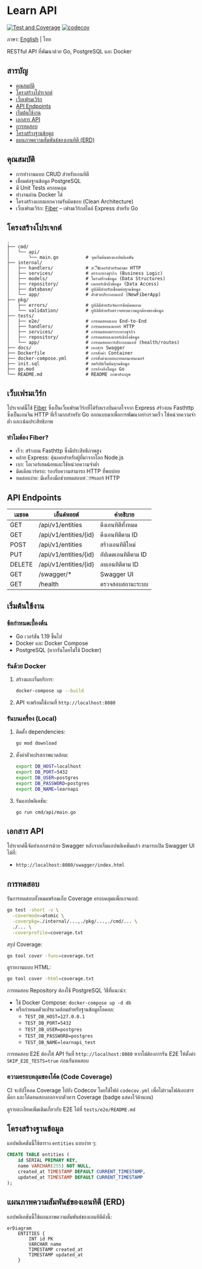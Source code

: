 # Learn API
[![Test and Coverage](https://github.com/chatre7/learn-go-api/actions/workflows/test-coverage.yml/badge.svg)](https://github.com/chatre7/learn-go-api/actions/workflows/test-coverage.yml)
[![codecov](https://codecov.io/gh/chatre7/learn-go-api/branch/main/graph/badge.svg)](https://codecov.io/gh/chatre7/learn-go-api)

ภาษา: [English](README.md) | ไทย

RESTful API ที่พัฒนาด้วย Go, PostgreSQL และ Docker

## สารบัญ

- [คุณสมบัติ](#คุณสมบัติ)
- [โครงสร้างโปรเจกต์](#โครงสร้างโปรเจกต์)
- [เว็บเฟรมเวิร์ก](#เว็บเฟรมเวิร์ก)
- [API Endpoints](#api-endpoints)
- [เริ่มต้นใช้งาน](#เริ่มต้นใช้งาน)
- [เอกสาร API](#เอกสาร-api)
- [การทดสอบ](#การทดสอบ)
- [โครงสร้างฐานข้อมูล](#โครงสร้างฐานข้อมูล)
- [แผนภาพความสัมพันธ์ของเอนทิตี (ERD)](#แผนภาพความสัมพันธ์ของเอนทิตี-erd)

## คุณสมบัติ

- การทำงานแบบ CRUD สำหรับเอนทิตี
- เชื่อมต่อฐานข้อมูล PostgreSQL
- มี Unit Tests ครอบคลุม
- ทำงานผ่าน Docker ได้
- โครงสร้างแบบแยกความรับผิดชอบ (Clean Architecture)
- เว็บเฟรมเวิร์ก: [Fiber](https://gofiber.io/) – เฟรมเวิร์กสไตล์ Express สำหรับ Go

## โครงสร้างโปรเจกต์

```
.
├── cmd/
│   └── api/
│       └── main.go          # จุดเริ่มต้นของแอปพลิเคชัน
├── internal/
│   ├── handlers/            # ฮैंडเลอร์สำหรับคำขอ HTTP
│   ├── services/            # ตรรกะทางธุรกิจ (Business Logic)
│   ├── models/              # โครงสร้างข้อมูล (Data Structures)
│   ├── repository/          # เลเยอร์เข้าถึงข้อมูล (Data Access)
│   ├── database/            # ยูทิลิตีสำหรับเชื่อมต่อฐานข้อมูล
│   └── app/                 # ตัวช่วยประกอบแอป (NewFiberApp)
├── pkg/
│   ├── errors/              # ยูทิลิตีสำหรับจัดการข้อผิดพลาด
│   └── validation/          # ยูทิลิตีสำหรับตรวจสอบความถูกต้องของข้อมูล
├── tests/
│   ├── e2e/                 # การทดสอบแบบ End-to-End
│   ├── handlers/            # การทดสอบเลเยอร์ HTTP
│   ├── services/            # การทดสอบตรรกะทางธุรกิจ
│   ├── repository/          # การทดสอบเลเยอร์เข้าถึงข้อมูล
│   └── app/                 # การทดสอบการประกอบแอป (health/routes)
├── docs/                    # เอกสาร Swagger
├── Dockerfile               # การตั้งค่า Container
├── docker-compose.yml       # การตั้งค่าแบบหลายคอนเทนเนอร์
├── init.sql                 # สคริปต์เริ่มต้นฐานข้อมูล
├── go.mod                   # การอ้างอิงโมดูล Go
└── README.md                # README ภาษาอังกฤษ
```

## เว็บเฟรมเวิร์ก

โปรเจกต์นี้ใช้ [Fiber](https://gofiber.io/) ซึ่งเป็นเว็บเฟรมเวิร์กที่ได้รับแรงบันดาลใจจาก Express สร้างบน Fasthttp ซึ่งเป็นเอนจิน HTTP ที่เร็วมากสำหรับ Go ออกแบบมาเพื่อการพัฒนาอย่างรวดเร็ว ใช้หน่วยความจำต่ำ และเน้นประสิทธิภาพ

### ทำไมต้อง Fiber?

- เร็ว: สร้างบน Fasthttp ซึ่งมีประสิทธิภาพสูง
- คล้าย Express: คุ้นเคยสำหรับผู้ที่มาจากโลก Node.js
- เบา: โอเวอร์เฮดน้อยและใช้หน่วยความจำต่ำ
- มิดเดิลแวร์ครบ: รองรับความสามารถ HTTP ที่พบบ่อย
- ทดสอบง่าย: มีเครื่องมือช่วยทดสอบฮ্যান্ডเลอร์ HTTP

## API Endpoints

| เมธอด | เอ็นด์พอยต์              | คำอธิบาย                |
|-------|---------------------------|--------------------------|
| GET   | /api/v1/entities          | ดึงเอนทิตีทั้งหมด       |
| GET   | /api/v1/entities/{id}     | ดึงเอนทิตีตาม ID        |
| POST  | /api/v1/entities          | สร้างเอนทิตีใหม่        |
| PUT   | /api/v1/entities/{id}     | อัปเดตเอนทิตีตาม ID     |
| DELETE| /api/v1/entities/{id}     | ลบเอนทิตีตาม ID         |
| GET   | /swagger/*                 | Swagger UI               |
| GET   | /health                   | ตรวจสอบสถานะระบบ        |

## เริ่มต้นใช้งาน

### ข้อกำหนดเบื้องต้น

- Go เวอร์ชัน 1.19 ขึ้นไป
- Docker และ Docker Compose
- PostgreSQL (หากรันโดยไม่ใช้ Docker)

### รันด้วย Docker

1. สร้างและเริ่มบริการ:
   ```bash
   docker-compose up --build
   ```

2. API จะพร้อมใช้งานที่ `http://localhost:8080`

### รันบนเครื่อง (Local)

1. ติดตั้ง dependencies:
   ```bash
   go mod download
   ```

2. ตั้งค่าตัวแปรสภาพแวดล้อม:
   ```bash
   export DB_HOST=localhost
   export DB_PORT=5432
   export DB_USER=postgres
   export DB_PASSWORD=postgres
   export DB_NAME=learnapi
   ```

3. รันแอปพลิเคชัน:
   ```bash
   go run cmd/api/main.go
   ```

## เอกสาร API

โปรเจกต์นี้จัดทำเอกสารด้วย Swagger หลังจากเริ่มแอปพลิเคชันแล้ว สามารถเปิด Swagger UI ได้ที่:
- `http://localhost:8080/swagger/index.html`

## การทดสอบ

รันการทดสอบทั้งหมดพร้อมเก็บ Coverage ครอบคลุมแพ็กเกจแอป:
```bash
go test -short -v \
  -covermode=atomic \
  -coverpkg=./internal/...,./pkg/...,./cmd/... \
  ./... \
  -coverprofile=coverage.txt
```

สรุป Coverage:
```bash
go tool cover -func=coverage.txt
```

ดูรายงานแบบ HTML:
```bash
go tool cover -html=coverage.txt
```

การทดสอบ Repository ต้องใช้ PostgreSQL วิธีที่แนะนำ:
- ใช้ Docker Compose: `docker-compose up -d db`
- หรือกำหนดตัวแปรแวดล้อมสำหรับฐานข้อมูลโลคอล:
  - `TEST_DB_HOST=127.0.0.1`
  - `TEST_DB_PORT=5432`
  - `TEST_DB_USER=postgres`
  - `TEST_DB_PASSWORD=postgres`
  - `TEST_DB_NAME=learnapi_test`

การทดสอบ E2E ต้องให้ API รันที่ `http://localhost:8080` หากไม่ต้องการรัน E2E ให้ตั้งค่า `SKIP_E2E_TESTS=true` ก่อนรันทดสอบ

### ความครอบคลุมของโค้ด (Code Coverage)

CI จะอัปโหลด Coverage ไปยัง Codecov โดยใช้ไฟล์ `codecov.yml` เพื่อไม่รวมไฟล์เอกสาร ม็อก และโค้ดทดสอบออกจากตัวหาร Coverage (badge แสดงไว้ด้านบน)

ดูรายละเอียดเพิ่มเติมเกี่ยวกับ E2E ได้ที่ `tests/e2e/README.md`

## โครงสร้างฐานข้อมูล

แอปพลิเคชันนี้ใช้ตาราง `entities` แบบง่าย ๆ:

```sql
CREATE TABLE entities (
    id SERIAL PRIMARY KEY,
    name VARCHAR(255) NOT NULL,
    created_at TIMESTAMP DEFAULT CURRENT_TIMESTAMP,
    updated_at TIMESTAMP DEFAULT CURRENT_TIMESTAMP
);
```

## แผนภาพความสัมพันธ์ของเอนทิตี (ERD)

แอปพลิเคชันนี้ใช้แผนภาพความสัมพันธ์ของเอนทิตีดังนี้:

```mermaid
erDiagram
    ENTITIES {
        INT id PK
        VARCHAR name
        TIMESTAMP created_at
        TIMESTAMP updated_at
    }
```
